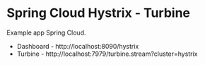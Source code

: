 # Spring Cloud Hystrix - Turbine

Example app Spring Cloud.

* Dashboard - http://localhost:8090/hystrix
* Turbine - http://localhost:7979/turbine.stream?cluster=hystrix


